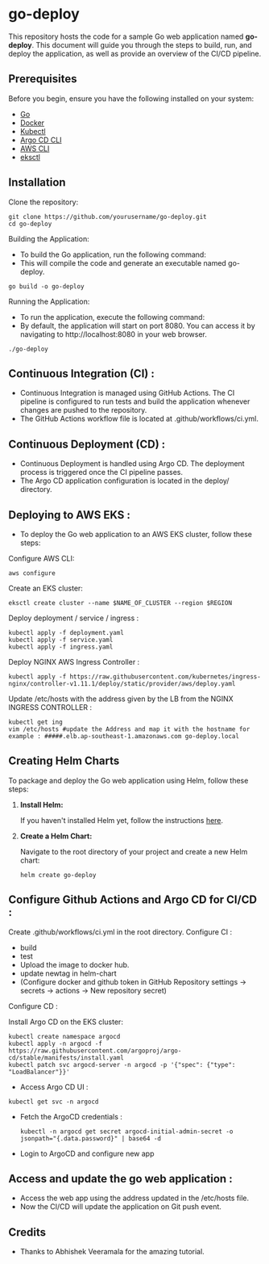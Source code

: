 # go-deploy

This repository hosts the code for a sample Go web application named **go-deploy**. This document will guide you through the steps to build, run, and deploy the application, as well as provide an overview of the CI/CD pipeline.

## Prerequisites

Before you begin, ensure you have the following installed on your system:
- [Go](https://golang.org/dl/)
- [Docker](https://www.docker.com/get-started)
- [Kubectl](https://kubernetes.io/docs/tasks/tools/)
- [Argo CD CLI](https://argo-cd.readthedocs.io/en/stable/cli_installation/)
- [AWS CLI](https://aws.amazon.com/cli/)
- [eksctl](https://eksctl.io/installation/)

## Installation

Clone the repository:

```
git clone https://github.com/yourusername/go-deploy.git
cd go-deploy
```

Building the Application:

- To build the Go application, run the following command:
- This will compile the code and generate an executable named go-deploy.
```
go build -o go-deploy
```

Running the Application: 

- To run the application, execute the following command:
- By default, the application will start on port 8080. You can access it by navigating to http://localhost:8080 in your web browser.
```
./go-deploy
```

## Continuous Integration (CI) : 
- Continuous Integration is managed using GitHub Actions. The CI pipeline is configured to run tests and build the application whenever changes are pushed to the repository.
- The GitHub Actions workflow file is located at .github/workflows/ci.yml.

## Continuous Deployment (CD) : 
- Continuous Deployment is handled using Argo CD. The deployment process is triggered once the CI pipeline passes.
- The Argo CD application configuration is located in the deploy/ directory.

## Deploying to AWS EKS : 
- To deploy the Go web application to an AWS EKS cluster, follow these steps:

Configure AWS CLI:
```
aws configure
```

Create an EKS cluster: 
```
eksctl create cluster --name $NAME_OF_CLUSTER --region $REGION
```

Deploy deployment / service / ingress : 
```
kubectl apply -f deployment.yaml
kubectl apply -f service.yaml
kubectl apply -f ingress.yaml
```
Deploy NGINX AWS Ingress Controller : 
```
kubectl apply -f https://raw.githubusercontent.com/kubernetes/ingress-nginx/controller-v1.11.1/deploy/static/provider/aws/deploy.yaml
```
Update /etc/hosts with the address given by the LB from the NGINX INGRESS CONTROLLER : 
```
kubectl get ing
vim /etc/hosts #update the Address and map it with the hostname for example : #####.elb.ap-southeast-1.amazonaws.com go-deploy.local
```

## Creating Helm Charts

To package and deploy the Go web application using Helm, follow these steps:

1. **Install Helm:**

   If you haven't installed Helm yet, follow the instructions [here](https://helm.sh/docs/intro/install/).

2. **Create a Helm Chart:**

   Navigate to the root directory of your project and create a new Helm chart:

   ```
   helm create go-deploy
   ```

## Configure Github Actions and Argo CD for CI/CD : 

Create .github/workflows/ci.yml in the root directory. 
Configure CI : 
- build
- test
- Upload the image to docker hub.
- update newtag in helm-chart
- (Configure docker and github token in GitHub Repository settings -> secrets -> actions -> New repository secret)

Configure CD : 

Install Argo CD on the EKS cluster:
```
kubectl create namespace argocd
kubectl apply -n argocd -f https://raw.githubusercontent.com/argoproj/argo-cd/stable/manifests/install.yaml
kubectl patch svc argocd-server -n argocd -p '{"spec": {"type": "LoadBalancer"}}'
```
- Access Argo CD UI :
```
kubectl get svc -n argocd
```
- Fetch the ArgoCD credentials :
  ```
  kubectl -n argocd get secret argocd-initial-admin-secret -o jsonpath="{.data.password}" | base64 -d
  ```
- Login to ArgoCD and configure new app

## Access and update the go web application :

- Access the web app using the address updated in the /etc/hosts file.
- Now the CI/CD will update the application on Git push event.

## Credits  
- Thanks to Abhishek Veeramala for the amazing tutorial.
